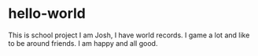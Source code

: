 # hello-world
This is school project
I am Josh, I have world records. I game a lot and like to be around friends. I am happy and all good.
